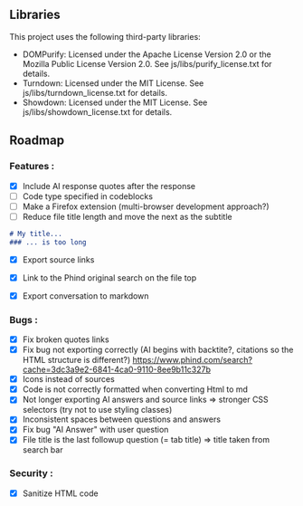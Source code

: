 ## Libraries
This project uses the following third-party libraries:

- DOMPurify: Licensed under the Apache License Version 2.0 or the Mozilla Public License Version 2.0. See js/libs/purify_license.txt for details.
- Turndown: Licensed under the MIT License. See js/libs/turndown_license.txt for details.
- Showdown: Licensed under the MIT License. See js/libs/showdown_license.txt for details.

## Roadmap
### Features :
- [x] Include AI response quotes after the response
- [ ] Code type specified in codeblocks
- [ ] Make a Firefox extension (multi-browser development approach?)
- [ ] Reduce file title length and move the next as the subtitle
```md
# My title...
### ... is too long
```
- [x] Export source links
- [x] Link to the Phind original search on the file top
- [x] Export conversation to markdown


### Bugs :
- [x] Fix broken quotes links
- [x] Fix bug not exporting correctly (AI begins with backtite?, citations so the HTML structure is different?)
  https://www.phind.com/search?cache=3dc3a9e2-6841-4ca0-9110-8ee9b11c327b
- [x] Icons instead of sources
- [x] Code is not correctly formatted when converting Html to md 
- [x] Not longer exporting AI answers and source links
     => stronger CSS selectors (try not to use styling classes)
- [x] Inconsistent spaces between questions and answers
- [x] Fix bug "AI Answer" with user question
- [x] File title is the last followup question (= tab title)
     => title taken from search bar

### Security :
-[x] Sanitize HTML code

